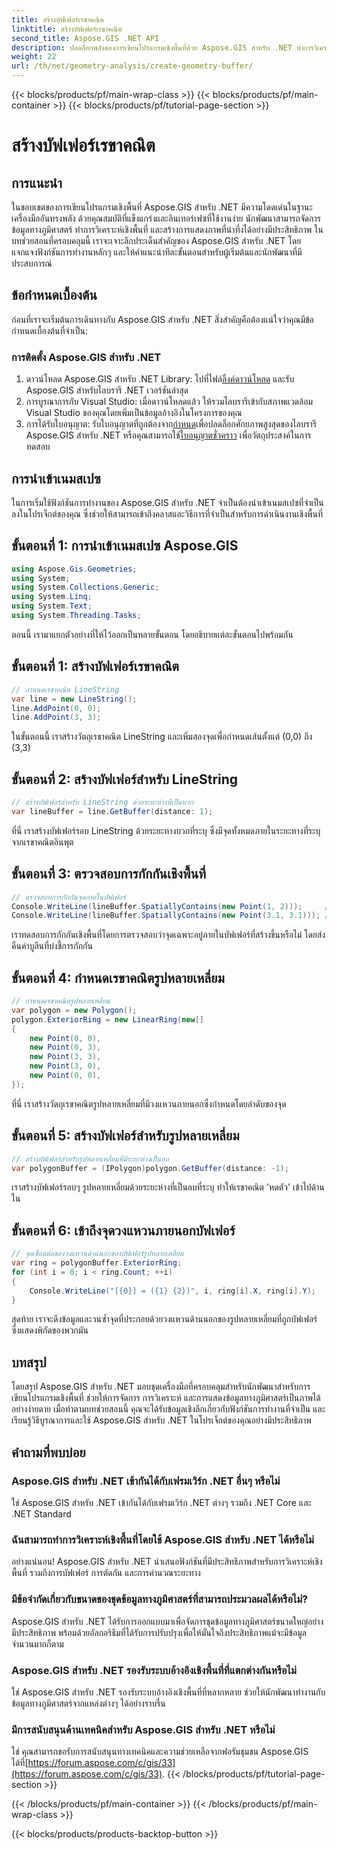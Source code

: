 ```yaml
---
title: สร้างบัฟเฟอร์เรขาคณิต
linktitle: สร้างบัฟเฟอร์เรขาคณิต
second_title: Aspose.GIS .NET API
description: ปลดล็อกพลังของการเขียนโปรแกรมเชิงพื้นที่ด้วย Aspose.GIS สำหรับ .NET ทำการวิเคราะห์เชิงพื้นที่ แสดงภาพข้อมูล และอื่นๆ ได้อย่างง่ายดาย
weight: 22
url: /th/net/geometry-analysis/create-geometry-buffer/
---
```


{{< blocks/products/pf/main-wrap-class >}}
{{< blocks/products/pf/main-container >}}
{{< blocks/products/pf/tutorial-page-section >}}

# สร้างบัฟเฟอร์เรขาคณิต

## การแนะนำ
ในขอบเขตของการเขียนโปรแกรมเชิงพื้นที่ Aspose.GIS สำหรับ .NET มีความโดดเด่นในฐานะเครื่องมืออันทรงพลัง ด้วยคุณสมบัติที่แข็งแกร่งและอินเทอร์เฟซที่ใช้งานง่าย นักพัฒนาสามารถจัดการข้อมูลทางภูมิศาสตร์ ทำการวิเคราะห์เชิงพื้นที่ และสร้างการแสดงภาพที่น่าทึ่งได้อย่างมีประสิทธิภาพ ในบทช่วยสอนที่ครอบคลุมนี้ เราจะเจาะลึกประเด็นสำคัญของ Aspose.GIS สำหรับ .NET โดยแจกแจงฟังก์ชันการทำงานหลักๆ และให้คำแนะนำทีละขั้นตอนสำหรับผู้เริ่มต้นและนักพัฒนาที่มีประสบการณ์
## ข้อกำหนดเบื้องต้น
ก่อนที่เราจะเริ่มต้นการเดินทางกับ Aspose.GIS สำหรับ .NET สิ่งสำคัญคือต้องแน่ใจว่าคุณมีข้อกำหนดเบื้องต้นที่จำเป็น:
### การติดตั้ง Aspose.GIS สำหรับ .NET
1.  ดาวน์โหลด Aspose.GIS สำหรับ .NET Library: ไปที่ไฟล์[ลิ้งค์ดาวน์โหลด](https://releases.aspose.com/gis/net/) และรับ Aspose.GIS สำหรับไลบรารี .NET เวอร์ชันล่าสุด
2. การบูรณาการกับ Visual Studio: เมื่อดาวน์โหลดแล้ว ให้รวมไลบรารีเข้ากับสภาพแวดล้อม Visual Studio ของคุณโดยเพิ่มเป็นข้อมูลอ้างอิงในโครงการของคุณ
3.  การได้รับใบอนุญาต: รับใบอนุญาตที่ถูกต้องจาก[กำหนด](https://purchase.aspose.com/buy)เพื่อปลดล็อกศักยภาพสูงสุดของไลบรารี Aspose.GIS สำหรับ .NET หรือคุณสามารถใช้[ใบอนุญาตชั่วคราว](https://purchase.aspose.com/temporary-license/) เพื่อวัตถุประสงค์ในการทดสอบ

## การนำเข้าเนมสเปซ
ในการเริ่มใช้ฟังก์ชันการทำงานของ Aspose.GIS สำหรับ .NET จำเป็นต้องนำเข้าเนมสเปซที่จำเป็นลงในโปรเจ็กต์ของคุณ ซึ่งช่วยให้สามารถเข้าถึงคลาสและวิธีการที่จำเป็นสำหรับการดำเนินงานเชิงพื้นที่
## ขั้นตอนที่ 1: การนำเข้าเนมสเปซ Aspose.GIS
```csharp
using Aspose.Gis.Geometries;
using System;
using System.Collections.Generic;
using System.Linq;
using System.Text;
using System.Threading.Tasks;
```

ตอนนี้ เรามาแยกตัวอย่างที่ให้ไว้ออกเป็นหลายขั้นตอน โดยอธิบายแต่ละขั้นตอนไปพร้อมกัน
## ขั้นตอนที่ 1: สร้างบัฟเฟอร์เรขาคณิต
```csharp
// กำหนดเรขาคณิต LineString
var line = new LineString();
line.AddPoint(0, 0);
line.AddPoint(3, 3);
```
ในขั้นตอนนี้ เราสร้างวัตถุเรขาคณิต LineString และเพิ่มสองจุดเพื่อกำหนดเส้นตั้งแต่ (0,0) ถึง (3,3)
## ขั้นตอนที่ 2: สร้างบัฟเฟอร์สำหรับ LineString
```csharp
// สร้างบัฟเฟอร์สำหรับ LineString ด้วยระยะห่างที่เป็นบวก
var lineBuffer = line.GetBuffer(distance: 1);
```
ที่นี่ เราสร้างบัฟเฟอร์รอบ LineString ด้วยระยะทางบวกที่ระบุ ซึ่งมีจุดทั้งหมดภายในระยะทางที่ระบุจากเรขาคณิตอินพุต
## ขั้นตอนที่ 3: ตรวจสอบการกักกันเชิงพื้นที่
```csharp
// ตรวจสอบการกักกันจุดภายในบัฟเฟอร์
Console.WriteLine(lineBuffer.SpatiallyContains(new Point(1, 2)));     // จริง
Console.WriteLine(lineBuffer.SpatiallyContains(new Point(3.1, 3.1))); // จริง
```
เราทดสอบการกักกันเชิงพื้นที่โดยการตรวจสอบว่าจุดเฉพาะอยู่ภายในบัฟเฟอร์ที่สร้างขึ้นหรือไม่ โดยส่งคืนค่าบูลีนที่บ่งชี้การกักกัน
## ขั้นตอนที่ 4: กำหนดเรขาคณิตรูปหลายเหลี่ยม
```csharp
// กำหนดเรขาคณิตรูปหลายเหลี่ยม
var polygon = new Polygon();
polygon.ExteriorRing = new LinearRing(new[]
{
    new Point(0, 0),
    new Point(0, 3),
    new Point(3, 3),
    new Point(3, 0),
    new Point(0, 0),
});
```
ที่นี่ เราสร้างวัตถุเรขาคณิตรูปหลายเหลี่ยมที่มีวงแหวนภายนอกซึ่งกำหนดโดยลำดับของจุด
## ขั้นตอนที่ 5: สร้างบัฟเฟอร์สำหรับรูปหลายเหลี่ยม
```csharp
// สร้างบัฟเฟอร์สำหรับรูปหลายเหลี่ยมที่มีระยะห่างเป็นลบ
var polygonBuffer = (IPolygon)polygon.GetBuffer(distance: -1);
```
เราสร้างบัฟเฟอร์รอบๆ รูปหลายเหลี่ยมด้วยระยะห่างที่เป็นลบที่ระบุ ทำให้เรขาคณิต 'หดตัว' เข้าไปด้านใน
## ขั้นตอนที่ 6: เข้าถึงจุดวงแหวนภายนอกบัฟเฟอร์
```csharp
// จุดเชื่อมต่อของวงแหวนด้านนอกของบัฟเฟอร์รูปหลายเหลี่ยม
var ring = polygonBuffer.ExteriorRing;
for (int i = 0; i < ring.Count; ++i)
{
    Console.WriteLine("[{0}] = ({1} {2})", i, ring[i].X, ring[i].Y);
}
```
สุดท้าย เราจะดึงข้อมูลและวนซ้ำจุดที่ประกอบด้วยวงแหวนด้านนอกของรูปหลายเหลี่ยมที่ถูกบัฟเฟอร์ ซึ่งแสดงพิกัดของพวกมัน

## บทสรุป
โดยสรุป Aspose.GIS สำหรับ .NET มอบชุดเครื่องมือที่ครอบคลุมสำหรับนักพัฒนาสำหรับการเขียนโปรแกรมเชิงพื้นที่ ช่วยให้การจัดการ การวิเคราะห์ และการแสดงข้อมูลทางภูมิศาสตร์เป็นภาพได้อย่างง่ายดาย เมื่อทำตามบทช่วยสอนนี้ คุณจะได้รับข้อมูลเชิงลึกเกี่ยวกับฟังก์ชันการทำงานที่จำเป็น และเรียนรู้วิธีบูรณาการและใช้ Aspose.GIS สำหรับ .NET ในโปรเจ็กต์ของคุณอย่างมีประสิทธิภาพ
## คำถามที่พบบ่อย
### Aspose.GIS สำหรับ .NET เข้ากันได้กับเฟรมเวิร์ก .NET อื่นๆ หรือไม่
ใช่ Aspose.GIS สำหรับ .NET เข้ากันได้กับเฟรมเวิร์ก .NET ต่างๆ รวมถึง .NET Core และ .NET Standard
### ฉันสามารถทำการวิเคราะห์เชิงพื้นที่โดยใช้ Aspose.GIS สำหรับ .NET ได้หรือไม่
อย่างแน่นอน! Aspose.GIS สำหรับ .NET นำเสนอฟังก์ชันที่มีประสิทธิภาพสำหรับการวิเคราะห์เชิงพื้นที่ รวมถึงการบัฟเฟอร์ การตัดกัน และการคำนวณระยะทาง
### มีข้อจำกัดเกี่ยวกับขนาดของชุดข้อมูลทางภูมิศาสตร์ที่สามารถประมวลผลได้หรือไม่?
Aspose.GIS สำหรับ .NET ได้รับการออกแบบมาเพื่อจัดการชุดข้อมูลทางภูมิศาสตร์ขนาดใหญ่อย่างมีประสิทธิภาพ พร้อมด้วยอัลกอริธึมที่ได้รับการปรับปรุงเพื่อให้มั่นใจถึงประสิทธิภาพแม้จะมีข้อมูลจำนวนมากก็ตาม
### Aspose.GIS สำหรับ .NET รองรับระบบอ้างอิงเชิงพื้นที่ที่แตกต่างกันหรือไม่
ใช่ Aspose.GIS สำหรับ .NET รองรับระบบอ้างอิงเชิงพื้นที่ที่หลากหลาย ช่วยให้นักพัฒนาทำงานกับข้อมูลทางภูมิศาสตร์จากแหล่งต่างๆ ได้อย่างราบรื่น
### มีการสนับสนุนด้านเทคนิคสำหรับ Aspose.GIS สำหรับ .NET หรือไม่
 ใช่ คุณสามารถขอรับการสนับสนุนทางเทคนิคและความช่วยเหลือจากฟอรัมชุมชน Aspose.GIS ได้ที่[https://forum.aspose.com/c/gis/33](https://forum.aspose.com/c/gis/33).
{{< /blocks/products/pf/tutorial-page-section >}}

{{< /blocks/products/pf/main-container >}}
{{< /blocks/products/pf/main-wrap-class >}}

{{< blocks/products/products-backtop-button >}}
